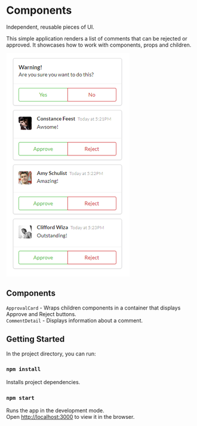 # Components

Independent, reusable pieces of UI.

This simple application renders a list of comments that can be rejected or approved. It showcases how to work with components, props and children.

![List of approvable comments](./images/app.png "List of approvable comments")

## Components

`ApprovalCard` - Wraps children components in a container that displays Approve and Reject buttons.\
`CommentDetail` - Displays information about a comment.

## Getting Started

In the project directory, you can run:

### `npm install`

Installs project dependencies.

### `npm start`

Runs the app in the development mode.\
Open [http://localhost:3000](http://localhost:3000) to view it in the browser.

